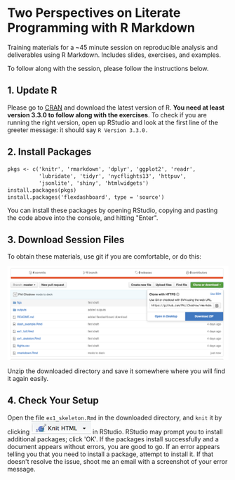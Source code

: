 # Two Perspectives on Literate Programming with R Markdown

Training materials for a ~45 minute session on reproducible analysis and deliverables using R Markdown. Includes slides, exercises, and examples. 

To follow along with the session, please follow the instructions below. 

## 1. Update R

Please go to [CRAN](https://cran.r-project.org/) and download the latest version of R. **You need at least version 3.3.0 to follow along with the exercises**. To check if you are running the right version, open up RStudio and look at the first line of the greeter message: it should say `R Version 3.3.0.` 

## 2. Install Packages

```{r}
pkgs <- c('knitr', 'rmarkdown', 'dplyr', 'ggplot2', 'readr', 
          'lubridate', 'tidyr', 'nycflights13', 'httpuv', 
          'jsonlite', 'shiny', 'htmlwidgets')
install.packages(pkgs)
install.packages('flexdashboard', type = 'source')
```

You can install these packages by opening RStudio, copying and pasting the code above into the console, and hitting "Enter".

## 3. Download Session Files

To obtain these materials, use git if you are comfortable, or do this: 

![](figs/download.png)

Unzip the downloaded directory and save it somewhere where you will find it again easily. 

## 4. Check Your Setup

Open the file `ex1_skeleton.Rmd` in the downloaded directory, and `knit` it by clicking ![](figs/knit.png) in RStudio. RStudio may prompt you to install additional packages; click 'OK'. If the packages install successfully and a document appears without errors, you are good to go. If an error appears telling you that you need to install a package, attempt to install it. If that doesn't resolve the issue, shoot me an email with a screenshot of your error message. 
